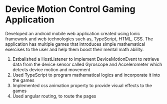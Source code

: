 # Device Motion Control Gaming Application

Developed an android mobile web application created using Ionic framework and web technologies such as, TypeScript, HTML, CSS. The application has multiple games that introduces simple mathematical exercises to the user and help them boost their mental math ability.

1. Estbalished a HostListener to implement DeviceMotionEvent to retrieve data from the device sensor called Gyroscope and Accelerometer which detects device motion and movement
2. Used TypeScript to program mathematical logics and incorporate it into the games
3. Implemented css animation property to provide visual effects to the games 
4. Used angular routing, to route the pages

